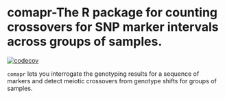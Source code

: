 # comapr-The R package for counting crossovers for SNP marker intervals across groups of samples.

[![codecov](https://codecov.io/github/ruqianl/comapr/branch/master/graphs/badge.svg)](https://codecov.io/github/ruqianl/comapr/)

`comapr` lets you interrogate the genotyping results for a sequence of markers 
and detect meiotic crossovers from genotype shifts for groups of samples. 




